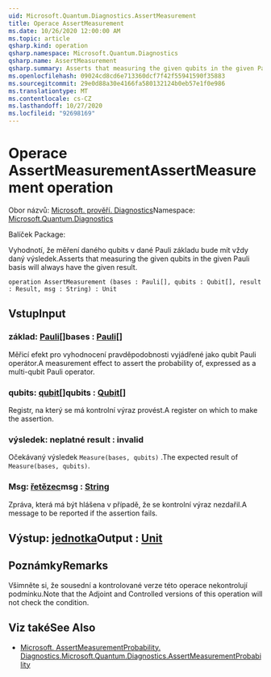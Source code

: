 ```yaml
---
uid: Microsoft.Quantum.Diagnostics.AssertMeasurement
title: Operace AssertMeasurement
ms.date: 10/26/2020 12:00:00 AM
ms.topic: article
qsharp.kind: operation
qsharp.namespace: Microsoft.Quantum.Diagnostics
qsharp.name: AssertMeasurement
qsharp.summary: Asserts that measuring the given qubits in the given Pauli basis will always have the given result.
ms.openlocfilehash: 09024cd8cd6e713360dcf7f42f55941590f35883
ms.sourcegitcommit: 29e0d88a30e4166fa580132124b0eb57e1f0e986
ms.translationtype: MT
ms.contentlocale: cs-CZ
ms.lasthandoff: 10/27/2020
ms.locfileid: "92698169"
---
```

# <a name="assertmeasurement-operation"></a><span data-ttu-id="238ed-102">Operace AssertMeasurement</span><span class="sxs-lookup"><span data-stu-id="238ed-102">AssertMeasurement operation</span></span>

<span data-ttu-id="238ed-103">Obor názvů: [Microsoft. prověří. Diagnostics](xref:Microsoft.Quantum.Diagnostics)</span><span class="sxs-lookup"><span data-stu-id="238ed-103">Namespace: [Microsoft.Quantum.Diagnostics](xref:Microsoft.Quantum.Diagnostics)</span></span>

<span data-ttu-id="238ed-104">Balíček [](https://nuget.org/packages/)</span><span class="sxs-lookup"><span data-stu-id="238ed-104">Package: [](https://nuget.org/packages/)</span></span>


<span data-ttu-id="238ed-105">Vyhodnotí, že měření daného qubits v dané Pauli základu bude mít vždy daný výsledek.</span><span class="sxs-lookup"><span data-stu-id="238ed-105">Asserts that measuring the given qubits in the given Pauli basis will always have the given result.</span></span>

```qsharp
operation AssertMeasurement (bases : Pauli[], qubits : Qubit[], result : Result, msg : String) : Unit
```


## <a name="input"></a><span data-ttu-id="238ed-106">Vstup</span><span class="sxs-lookup"><span data-stu-id="238ed-106">Input</span></span>

### <a name="bases--pauli"></a><span data-ttu-id="238ed-107">základ: [Pauli](xref:microsoft.quantum.lang-ref.pauli)[]</span><span class="sxs-lookup"><span data-stu-id="238ed-107">bases : [Pauli](xref:microsoft.quantum.lang-ref.pauli)[]</span></span>

<span data-ttu-id="238ed-108">Měřicí efekt pro vyhodnocení pravděpodobnosti vyjádřené jako qubit Pauli operátor.</span><span class="sxs-lookup"><span data-stu-id="238ed-108">A measurement effect to assert the probability of, expressed as a multi-qubit Pauli operator.</span></span>


### <a name="qubits--qubit"></a><span data-ttu-id="238ed-109">qubits: [qubit](xref:microsoft.quantum.lang-ref.qubit)[]</span><span class="sxs-lookup"><span data-stu-id="238ed-109">qubits : [Qubit](xref:microsoft.quantum.lang-ref.qubit)[]</span></span>

<span data-ttu-id="238ed-110">Registr, na který se má kontrolní výraz provést.</span><span class="sxs-lookup"><span data-stu-id="238ed-110">A register on which to make the assertion.</span></span>


### <a name="result--__invalidresult__"></a><span data-ttu-id="238ed-111">výsledek: __neplatné <Result>__</span><span class="sxs-lookup"><span data-stu-id="238ed-111">result : __invalid<Result>__</span></span>

<span data-ttu-id="238ed-112">Očekávaný výsledek `Measure(bases, qubits)` .</span><span class="sxs-lookup"><span data-stu-id="238ed-112">The expected result of `Measure(bases, qubits)`.</span></span>


### <a name="msg--string"></a><span data-ttu-id="238ed-113">Msg: [řetězec](xref:microsoft.quantum.lang-ref.string)</span><span class="sxs-lookup"><span data-stu-id="238ed-113">msg : [String](xref:microsoft.quantum.lang-ref.string)</span></span>

<span data-ttu-id="238ed-114">Zpráva, která má být hlášena v případě, že se kontrolní výraz nezdařil.</span><span class="sxs-lookup"><span data-stu-id="238ed-114">A message to be reported if the assertion fails.</span></span>



## <a name="output--unit"></a><span data-ttu-id="238ed-115">Výstup: [jednotka](xref:microsoft.quantum.lang-ref.unit)</span><span class="sxs-lookup"><span data-stu-id="238ed-115">Output : [Unit](xref:microsoft.quantum.lang-ref.unit)</span></span>



## <a name="remarks"></a><span data-ttu-id="238ed-116">Poznámky</span><span class="sxs-lookup"><span data-stu-id="238ed-116">Remarks</span></span>

<span data-ttu-id="238ed-117">Všimněte si, že sousední a kontrolované verze této operace nekontrolují podmínku.</span><span class="sxs-lookup"><span data-stu-id="238ed-117">Note that the Adjoint and Controlled versions of this operation will not check the condition.</span></span>

## <a name="see-also"></a><span data-ttu-id="238ed-118">Viz také</span><span class="sxs-lookup"><span data-stu-id="238ed-118">See Also</span></span>

- [<span data-ttu-id="238ed-119">Microsoft. AssertMeasurementProbability. Diagnostics.</span><span class="sxs-lookup"><span data-stu-id="238ed-119">Microsoft.Quantum.Diagnostics.AssertMeasurementProbability</span></span>](xref:Microsoft.Quantum.Diagnostics.AssertMeasurementProbability)
